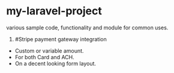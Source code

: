 # my-laravel-project
various sample code, functionality and module for common uses.

1. #Stripe payment gateway integration 
 - Custom or variable amount.
 - For both Card and ACH.
 - On a decent looking form layout.